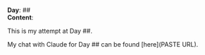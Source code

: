 **Day**: ##\
**Content**: 

This is my attempt at Day ##.


My chat with Claude for Day ## can be found [here](PASTE URL).